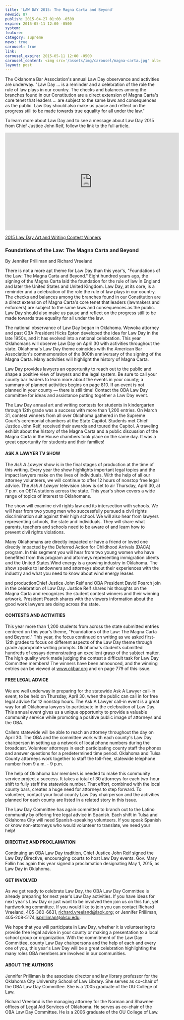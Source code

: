 ```yaml
---
title: 'LAW DAY 2015: The Magna Carta and Beyond'
newsid: 87
publish: 2015-04-27 01:00 -0500
expire: 2015-05-11 12:00 -0500
system: 
feature: 
category: supreme
news: true
carousel: true
link: 
carousel_expire: 2015-05-11 12:00 -0500
carousel_content: <img src='/assets/img/carousel/magna-carta.jpg' alt=' Oklahoma Law Day 2015' />
layout: post
---
```

<p>The Oklahoma Bar Association's annual Law Day observance and activities are underway. "Law Day ... is a reminder and a celebration of the role the rule of law plays in our country. The checks and balances among the branches found in our Constitution are a direct extension of Magna Carta's core tenet that leaders ... are subject to the same laws and consequences as the public. Law Day should also make us pause and reflect on the progress still to be made towards true equality for all under the law."</p>
<p>To learn more about Law Day and to see a message about Law Day 2015 from Chief Justice John Reif, follow the link to the full article.</p>
 <!--more-->
<div class="video-wrapper"><iframe width="560" height="315" src="https://www.youtube.com/embed/9x3LXuj8jN8?rel=0&amp;showinfo=0" frameborder="0" allowfullscreen=""></iframe></div><p><a href="http://www.okbar.org/public/Outreach/LawDay/ContestWinners2015.aspx">2015 Law Day Art and Writing Contest Winners</a></p><h3>Foundations of the Law: The Magna Carta and Beyond</h3><p>By Jennifer Prilliman and Richard Vreeland </p><p>There is not a more apt theme for Law Day than this year's, "Foundations of the Law: The Magna Carta and Beyond." Eight hundred years ago, the signing of the Magna Carta laid the foundation for the rule of law in England and later the United States and United Kingdom. Law Day, at its core, is a reminder and a celebration of the role the rule of law plays in our country. The checks and balances among the branches found in our Constitution are a direct extension of Magna Carta's core tenet that leaders (lawmakers and enforcers) are subject to the same laws and consequences as the public. Law Day should also make us pause and reflect on the progress still to be made towards true equality for all under the law.</p><p>The national observance of Law Day began in Oklahoma. Wewoka attorney and past OBA President Hicks Epton developed the idea for Law Day in the late 1950s, and it has evolved into a national celebration. This year Oklahomans will observe Law Day on April 30 with activities throughout the state. Oklahoma's Law Day theme coincides with the American Bar Association's commemoration of the 800th anniversary of the signing of the Magna Carta. Many activities will highlight the history of Magna Carta.</p><p>Law Day provides lawyers an opportunity to reach out to the public and shape a positive view of lawyers and the legal system. Be sure to call your county bar leaders to learn more about the events in your county; a summary of planned activities begins on page 810. If an event is not planned in your county — there is still time! Contact the OBA Law Day committee for ideas and assistance putting together a Law Day event.</p><p>The Law Day annual art and writing contests for students in kindergarten through 12th grade was a success with more than 1,200 entries. On March 31, contest winners from all over Oklahoma gathered in the Supreme Court's ceremonial chambers at the State Capitol. Students met Chief Justice John Reif, received their awards and toured the Capitol. A traveling exhibit about the history of the Magna Carta and a public discussion of the Magna Carta in the House chambers took place on the same day. It was a great opportunity for students and their families!</p><h4>ASK A LAWYER TV SHOW</h4><p>The <em>Ask A Lawyer</em> show is in the final stages of production at the time of this writing. Every year the show highlights important legal topics and the impact lawyers make on the lives of individuals. With the help of all our attorney volunteers, we will continue to offer 12 hours of nonstop free legal advice. The <em>Ask A Lawyer</em> television show is set to air Thursday, April 30, at 7 p.m. on OETA stations across the state. This year's show covers a wide range of topics of interest to Oklahomans.</p><p>The show will examine civil rights law and its intersection with schools. We will hear from two young men who successfully pursued a civil rights discrimination suit against their high school. We will also hear from lawyers representing schools, the state and individuals. They will share what parents, teachers and schools need to be aware of and learn how to prevent civil rights violations.</p><p>Many Oklahomans are directly impacted or have a friend or loved one directly impacted by the Deferred Action for Childhood Arrivals (DACA) program. In this segment you will hear from two young women who have benefited from this program and attorneys representing immigration clients and the United States.Wind energy is a growing industry in Oklahoma. The show speaks to landowners and attorneys about their experiences with the industry and what you need to know about wind energy leases</p><p>and productionChief Justice John Reif and OBA President David Poarch join in the celebration of Law Day. Justice Reif shares his thoughts on the Magna Carta and recognizes the student contest winners and their winning artwork. President Poarch shares with the viewers information about the good work lawyers are doing across the state.</p><h4>CONTESTS AND ACTIVITIES</h4><p>This year more than 1,200 students from across the state submitted entries centered on this year's theme, "Foundations of the Law: The Magna Carta and Beyond." This year, the focus continued on writing as we asked first-12th grades to focus on different aspects of the Law Day theme through grade appropriate writing prompts. Oklahoma's students submitted hundreds of essays demonstrating an excellent grasp of the subject matter. The high quality work made judging the contest a difficult task for Law Day Committee members! The winners have been announced, and the winning entries can be viewed at <a href="www.okbar.org" target="_blank">www.okbar.org</a> and on page 779 of this issue.</p><h4>FREE LEGAL ADVICE</h4><p>We are well underway in preparing for the statewide Ask A Lawyer call-in event, to be held on Thursday, April 30, when the public can call in for free legal advice for 12 nonstop hours. The Ask A Lawyer call-in event is a great way for all Oklahoma lawyers to participate in the celebration of Law Day. This annual event gives us a unique opportunity to provide a valuable community service while promoting a positive public image of attorneys and the OBA.</p><p>Callers statewide will be able to reach an attorney throughout the day on April 30. The OBA and the committee work with each county's Law Day chairperson in setting up a network of local phone numbers during the broadcast. Volunteer attorneys in each participating county staff the phones and answer questions for a predetermined time period. Oklahoma and Tulsa County attorneys work together to staff the toll-free, statewide telephone number from 9 a.m. - 9 p.m.</p><p>The help of Oklahoma bar members is needed to make this community service project a success. It takes a total of 30 attorneys for each two-hour shift to fully staff the statewide number. That effort, combined with the local county bars, creates a huge need for attorneys to step forward. To volunteer, contact your local county Law Day chairperson and the activities planned for each county are listed in a related story in this issue.</p><p>The Law Day Committee has again committed to branch out to the Latino community by offering free legal advice in Spanish. Each shift in Tulsa and Oklahoma City will need Spanish-speaking volunteers. If you speak Spanish or know non-attorneys who would volunteer to translate, we need your help!</p><h4>DIRECTIVE AND PROCLAMATION</h4><p>Continuing an OBA Law Day tradition, Chief Justice John Reif signed the Law Day Directive, encouraging courts to host Law Day events. Gov. Mary Fallin has again this year signed a proclamation designating May 1, 2015, as Law Day in Oklahoma. </p><h4>GET INVOLVED</h4><p>As we get ready to celebrate Law Day, the OBA Law Day Committee is already preparing for next year's Law Day activities. If you have ideas for next year's Law Day or just want to be involved then join us on this fun, yet hardworking committee. If you would like to join you can contact Richard Vreeland, 405-360-6631, <a href="mailto:richard.vreeland@laok.org" target="_blank">richard.vreeland@laok.org</a>; or Jennifer Prilliman, 405-208-5174,<a href="mailto:jsprilliman@okcu.edu" target="_blank">jsprilliman@okcu.edu</a>.</p><p>We hope that you will participate in Law Day, whether it is volunteering to provide free legal advice in your county or making a presentation to a local school group or organization. With the commitment of the Law Day Committee, county Law Day chairpersons and the help of each and every one of you, this year's Law Day will be a great celebration highlighting the many roles OBA members are involved in our communities. </p><h4>ABOUT THE AUTHORS</h4><p>Jennifer Prilliman is the associate director and law library professor for the Oklahoma City University School of Law Library. She serves as co-chair of the OBA Law Day Committee. She is a 2005 graduate of the OU College of Law.</p><p>Richard Vreeland is the managing attorney for the Norman and Shawnee offices of Legal Aid Services of Oklahoma. He serves as co-chair of the OBA Law Day Committee. He is a 2006 graduate of the OU College of Law.</p>